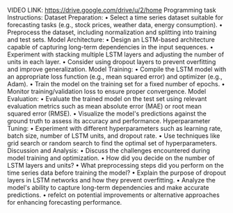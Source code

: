VIDEO LINK: https://drive.google.com/drive/u/2/home Programming task Instructions:
Dataset Preparation: 
• Select a time series dataset suitable for forecasting tasks (e.g., stock prices, weather data, energy consumption). • Preprocess the dataset, including normalization and splitting into training and test sets.
Model Architecture: 
• Design an LSTM-based architecture capable of capturing long-term dependencies in the input sequences. • Experiment with stacking multiple LSTM layers and adjusting the number of units in each layer. 
• Consider using dropout layers to prevent overfitting and improve generalization.
Model Training:
• Compile the LSTM model with an appropriate loss function (e.g., mean squared error) and optimizer (e.g., Adam). • Train the model on the training set for a fixed number of epochs. 
• Monitor training/validation loss to ensure proper convergence.
Model Evaluation: 
• Evaluate the trained model on the test set using relevant evaluation metrics such as mean absolute error (MAE) or root mean squared error (RMSE). • Visualize the model's predictions against the ground truth to assess its accuracy and performance.
Hyperparameter Tuning: 
• Experiment with different hyperparameters such as learning rate, batch size, number of LSTM units, and dropout rate. • Use techniques like grid search or random search to find the optimal set of hyperparameters.
Discussion and Analysis:
• Discuss the challenges encountered during model training and optimization. • How did you decide on the number of LSTM layers and units? • What preprocessing steps did you perform on the time series data before training the model? 
• Explain the purpose of dropout layers in LSTM networks and how they prevent overfitting. 
• Analyze the model's ability to capture long-term dependencies and make accurate predictions.
• refelct on potential improvements or alternative approaches for enhancing forecasting performance.
